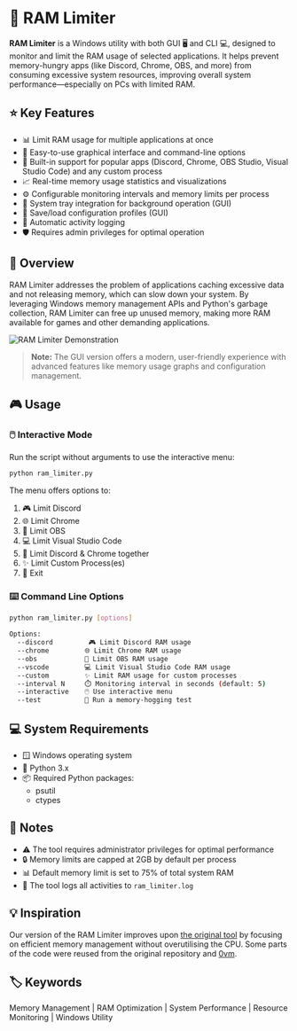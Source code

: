 # 🚀 RAM Limiter

**RAM Limiter** is a Windows utility with both GUI 🖥️ and CLI 💻, designed to monitor and limit the RAM usage of selected applications. It helps prevent memory-hungry apps (like Discord, Chrome, OBS, and more) from consuming excessive system resources, improving overall system performance—especially on PCs with limited RAM.

## ⭐ Key Features

- 📊 Limit RAM usage for multiple applications at once
- 🎯 Easy-to-use graphical interface and command-line options
- 🔧 Built-in support for popular apps (Discord, Chrome, OBS Studio, Visual Studio Code) and any custom process
- 📈 Real-time memory usage statistics and visualizations
- ⚙️ Configurable monitoring intervals and memory limits per process
- 🔄 System tray integration for background operation (GUI)
- 💾 Save/load configuration profiles (GUI)
- 📝 Automatic activity logging
- 🛡️ Requires admin privileges for optimal operation

## 📖 Overview

RAM Limiter addresses the problem of applications caching excessive data and not releasing memory, which can slow down your system. By leveraging Windows memory management APIs and Python's garbage collection, RAM Limiter can free up unused memory, making more RAM available for games and other demanding applications.

![RAM Limiter Demonstration](https://user-images.githubusercontent.com/79897291/173233207-912f3cb1-bc42-45fa-9f81-36da025f58a4.gif)

> **Note:** The GUI version offers a modern, user-friendly experience with advanced features like memory usage graphs and configuration management.

## 🎮 Usage

### 🖱️ Interactive Mode

Run the script without arguments to use the interactive menu:

```sh
python ram_limiter.py
```

The menu offers options to:
1. 🎮 Limit Discord
2. 🌐 Limit Chrome
3. 🎥 Limit OBS
4. 💻 Limit Visual Studio Code
5. 🔄 Limit Discord & Chrome together
6. ✨ Limit Custom Process(es)
0. 🚪 Exit

### ⌨️ Command Line Options

```sh
python ram_limiter.py [options]

Options:
  --discord         🎮 Limit Discord RAM usage
  --chrome         🌐 Limit Chrome RAM usage
  --obs            🎥 Limit OBS RAM usage
  --vscode         💻 Limit Visual Studio Code RAM usage
  --custom         ✨ Limit RAM usage for custom processes
  --interval N     ⏱️ Monitoring interval in seconds (default: 5)
  --interactive    🖱️ Use interactive menu
  --test           🧪 Run a memory-hogging test
```

## 💻 System Requirements

- 🪟 Windows operating system
- 🐍 Python 3.x
- 📦 Required Python packages:
  - psutil
  - ctypes

## 📌 Notes

- ⚠️ The tool requires administrator privileges for optimal performance
- 🔒 Memory limits are capped at 2GB by default per process
- 📊 Default memory limit is set to 75% of total system RAM
- 📝 The tool logs all activities to `ram_limiter.log`

## 💡 Inspiration

Our version of the RAM Limiter improves upon [the original tool](https://github.com/farajyeet/discord-ram-limiter) by focusing on efficient memory management without overutilising the CPU. Some parts of the code were reused from the original repository and [0vm](https://github.com/0vm).

## 🏷️ Keywords

Memory Management | RAM Optimization | System Performance | Resource Monitoring | Windows Utility
